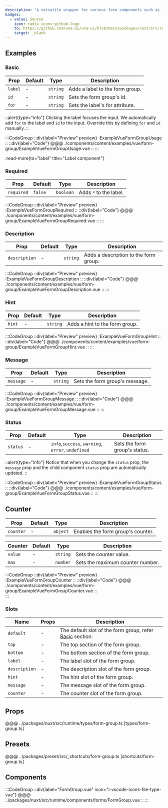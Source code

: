 ```yaml
---
description: 'A versatile wrapper for various form components such as `Input`, `Textarea`, `Select`, and more. It offers a comprehensive set of features, including label, description, hint, message, status, and others.'
badges:
  - value: Source
    icon: radix-icons:github-logo
    to: https://github.com/una-ui/una-ui/blob/main/packages/nuxt/src/runtime/components/elements/forms/FormGroup.vue
    target: _blank
---
```


## Examples

### Basic

| Prop    | Default | Type     | Description                     |
| ------- | ------- | -------- | ------------------------------- |
| `label` | -       | `string` | Adds a label to the form group. |
| `id`    | -       | `string` | Sets the form group's id.       |
| `for`   | -       | `string` | Sets the label's for attribute. |

::alert{type="info"}
  Clicking the label focuses the input. We automatically add `for` to the label and `id` to the input. Override this by defining `for` and `id` manually.
::

:::CodeGroup
::div{label="Preview" preview}
  :ExampleVueFormGroupUsage
::
::div{label="Code"}
@@@ ./components/content/examples/vue/form-group/ExampleVueFormGroupUsage.vue
::
:::

:read-more{to="label" title="Label component"}

### Required

| Prop       | Default | Type      | Description            |
| ---------- | ------- | --------- | ---------------------- |
| `required` | `false` | `boolean` | Adds `*` to the label. |

:::CodeGroup
::div{label="Preview" preview}
  :ExampleVueFormGroupRequired
::
::div{label="Code"}
@@@ ./components/content/examples/vue/form-group/ExampleVueFormGroupRequired.vue
::
:::

### Description

| Prop          | Default | Type     | Description                           |
| ------------- | ------- | -------- | ------------------------------------- |
| `description` | -       | `string` | Adds a description to the form group. |

:::CodeGroup
::div{label="Preview" preview}
  :ExampleVueFormGroupDescription
::
::div{label="Code"}
@@@ ./components/content/examples/vue/form-group/ExampleVueFormGroupDescription.vue
::
:::

### Hint

| Prop   | Default | Type     | Description                    |
| ------ | ------- | -------- | ------------------------------ |
| `hint` | -       | `string` | Adds a hint to the form group. |

:::CodeGroup
::div{label="Preview" preview}
  :ExampleVueFormGroupHint
::
::div{label="Code"}
@@@ ./components/content/examples/vue/form-group/ExampleVueFormGroupHint.vue
::
:::

### Message

| Prop      | Default | Type     | Description                    |
| --------- | ------- | -------- | ------------------------------ |
| `message` | -       | `string` | Sets the form group's message. |

:::CodeGroup
::div{label="Preview" preview}
  :ExampleVueFormGroupMessage
::
::div{label="Code"}
@@@ ./components/content/examples/vue/form-group/ExampleVueFormGroupMessage.vue
::
:::

### Status

| Prop     | Default | Type                                              | Description                   |
| -------- | ------- | ------------------------------------------------- | ----------------------------- |
| `status` | -       | `info`,`success`, `warning`, `error`, `undefined` | Sets the form group's status. |

::alert{type="info"}
Notice that when you change the `status` prop, the `message` prop and the child component `status` prop are automatically updated.
::

:::CodeGroup
::div{label="Preview" preview}
  :ExampleVueFormGroupStatus
::
::div{label="Code"}
@@@ ./components/content/examples/vue/form-group/ExampleVueFormGroupStatus.vue
::
:::

## Counter

| Prop      | Default | Type     | Description                       |
| --------- | ------- | -------- | --------------------------------- |
| `counter` | -       | `object` | Enables the form group's counter. |

| Counter | Default | Type     | Description                      |
| ------- | ------- | -------- | -------------------------------- |
| `value` | -       | `string` | Sets the counter value.          |
| `max`   | -       | `number` | Sets the maximum counter number. |

:::CodeGroup
::div{label="Preview" preview}
  :ExampleVueFormGroupCounter
::
::div{label="Code"}
@@@ ./components/content/examples/vue/form-group/ExampleVueFormGroupCounter.vue
::  
:::

### Slots

| Name          | Props | Description                                                        |
| ------------- | ----- | ------------------------------------------------------------------ |
| `default`     | -     | The default slot of the form group, refer [Basic](#basic) section. |
| `top`         | -     | The top section of the form group.                                 |
| `bottom`      | -     | The bottom section of the form group.                              |
| `label`       | -     | The label slot of the form group.                                  |
| `description` | -     | The description slot of the form group.                            |
| `hint`        | -     | The hint slot of the form group.                                   |
| `message`     | -     | The message slot of the form group.                                |
| `counter`     | -     | The counter slot of the form group.                                |

## Props

@@@ ../packages/nuxt/src/runtime/types/form-group.ts [types/form-group.ts]

## Presets

@@@ ../packages/preset/src/_shortcuts/form-group.ts [shortcuts/form-group.ts]

## Components

:::CodeGroup
::div{label="FormGroup.vue" icon="i-vscode-icons-file-type-vue"}
@@@ ../packages/nuxt/src/runtime/components/forms/FormGroup.vue 
::
:::
